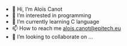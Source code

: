 - 👋 Hi, I’m Aloïs Canot
- 👀 I’m interested in programming
- 🌱 I’m currently learning C language
- 📫 How to reach me alois.canot@epitech.eu
- 💞️ I’m looking to collaborate on ...
